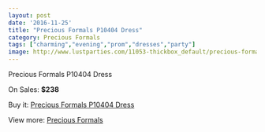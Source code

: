```yaml
---
layout: post
date: '2016-11-25'
title: "Precious Formals P10404 Dress"
category: Precious Formals
tags: ["charming","evening","prom","dresses","party"]
image: http://www.lustparties.com/11053-thickbox_default/precious-formals-p10404-dress.jpg
---
```

Precious Formals P10404 Dress

On Sales: **$238**
<a href="https://www.lustparties.com/en/precious-formals/3921-precious-formals-p10404-dress.html"><amp-img layout="responsive" width="600" height="600" src="//www.lustparties.com/11053-thickbox_default/precious-formals-p10404-dress.jpg" alt="Precious Formals P10404 Dress 0" /></a>
<a href="https://www.lustparties.com/en/precious-formals/3921-precious-formals-p10404-dress.html"><amp-img layout="responsive" width="600" height="600" src="//www.lustparties.com/11055-thickbox_default/precious-formals-p10404-dress.jpg" alt="Precious Formals P10404 Dress 1" /></a>
<a href="https://www.lustparties.com/en/precious-formals/3921-precious-formals-p10404-dress.html"><amp-img layout="responsive" width="600" height="600" src="//www.lustparties.com/11054-thickbox_default/precious-formals-p10404-dress.jpg" alt="Precious Formals P10404 Dress 2" /></a>

Buy it: [Precious Formals P10404 Dress](https://www.lustparties.com/en/precious-formals/3921-precious-formals-p10404-dress.html "Precious Formals P10404 Dress")

View more: [Precious Formals](https://www.lustparties.com/en/18-precious-formals "Precious Formals")